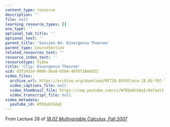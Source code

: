 ```yaml
---
content_type: resource
description: ''
file: null
learning_resource_types: []
ocw_type: ''
optional_tab_title: ''
optional_text: ''
parent_title: 'Session 84: Divergence Theorem'
parent_type: CourseSection
related_resources_text: ''
resource_index_text: ''
resourcetype: Video
title: 'Clip: Divergence Theorem'
uid: d3f2432e-000b-dba8-b5b4-46f6f18ebd33
video_files:
  archive_url: https://archive.org/download/MIT18.02F07/ocw-18_02-f07-lec28_300k.mp4
  video_captions_file: null
  video_thumbnail_file: https://img.youtube.com/vi/WfEQabCGAqI/default.jpg
  video_transcript_file: null
video_metadata:
  youtube_id: WfEQabCGAqI
---
```


From Lecture 28 of [_18.02 Multivariable Calculus, Fall 2007_](/courses/18-02-multivariable-calculus-fall-2007/video_galleries/video-lectures)